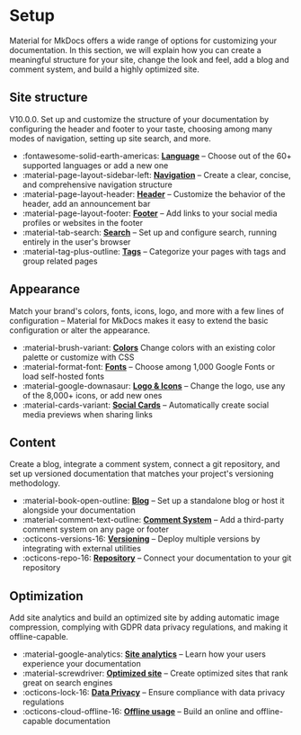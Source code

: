 # Setup

Material for MkDocs offers a wide range of options for customizing your
documentation. In this section, we will explain how you can create a meaningful
structure for your site, change the look and feel, add a blog and comment system,
and build a highly optimized site.

## Site structure

V10.0.0. Set up and customize the structure of your documentation by configuring the
header and footer to your taste, choosing among many modes of navigation,
setting up site search, and more.

<div class="grid cards" markdown>

- :fontawesome-solid-earth-americas: __[Language]__ – Choose out of the 60+ supported languages or add a new one
- :material-page-layout-sidebar-left: __[Navigation]__ – Create a clear, concise, and comprehensive navigation structure
- :material-page-layout-header: __[Header]__ – Customize the behavior of the header, add an announcement bar
- :material-page-layout-footer: __[Footer]__ – Add links to your social media profiles or websites in the footer 
- :material-tab-search: __[Search]__ – Set up and configure search, running entirely in the user's browser
- :material-tag-plus-outline: __[Tags]__ – Categorize your pages with tags and group related pages

</div>

  [Language]: changing-the-language.md
  [Navigation]: setting-up-navigation.md
  [Header]: setting-up-the-header.md
  [Footer]: setting-up-the-footer.md
  [Search]: setting-up-site-search.md
  [Tags]: setting-up-tags.md


## Appearance

Match your brand's colors, fonts, icons, logo, and more with a few lines of
configuration – Material for MkDocs makes it easy to extend the basic
configuration or alter the appearance.

<div class="grid cards" markdown>

- :material-brush-variant: __[Colors]__ Change colors with an existing color palette or customize with CSS
- :material-format-font: __[Fonts]__ – Choose among 1,000 Google Fonts or load self-hosted fonts
- :material-google-downasaur: __[Logo & Icons]__ – Change the logo, use any of the 8,000+ icons, or add new ones
- :material-cards-variant: __[Social Cards]__ – Automatically create social media previews when sharing links

</div>

  [Colors]: changing-the-colors.md
  [Fonts]: changing-the-fonts.md
  [Logo & Icons]: changing-the-logo-and-icons.md
  [Social Cards]: setting-up-social-cards.md

## Content

Create a blog, integrate a comment system, connect a git repository, and set up
versioned documentation that matches your project's versioning methodology.

<div class="grid cards" markdown>

- :material-book-open-outline: __[Blog]__ – Set up a standalone blog or host it alongside your documentation
- :material-comment-text-outline: __[Comment System]__ – Add a third-party comment system on any page or footer
- :octicons-versions-16: __[Versioning]__ – Deploy multiple versions by integrating with external utilities
- :octicons-repo-16: __[Repository]__ – Connect your documentation to your git repository

</div>

  [Blog]: setting-up-a-blog.md
  [Comment System]: adding-a-comment-system.md
  [Versioning]: setting-up-versioning.md  
  [Repository]: adding-a-git-repository.md

## Optimization

Add site analytics and build an optimized site by adding automatic image
compression, complying with GDPR data privacy regulations, and making it
offline-capable.

<div class="grid cards" markdown>

- :material-google-analytics: __[Site analytics]__ – Learn how your users experience your documentation
- :material-screwdriver: __[Optimized site]__ – Create optimized sites that rank great on search engines
- :octicons-lock-16: __[Data Privacy]__ – Ensure compliance with data privacy regulations
- :octicons-cloud-offline-16: __[Offline usage]__ – Build an online and offline-capable documentation

</div>

  [Site analytics]: setting-up-site-analytics.md
  [Optimized site]: building-an-optimized-site.md
  [Data Privacy]: ensuring-data-privacy.md
  [Offline usage]: building-for-offline-usage.md
